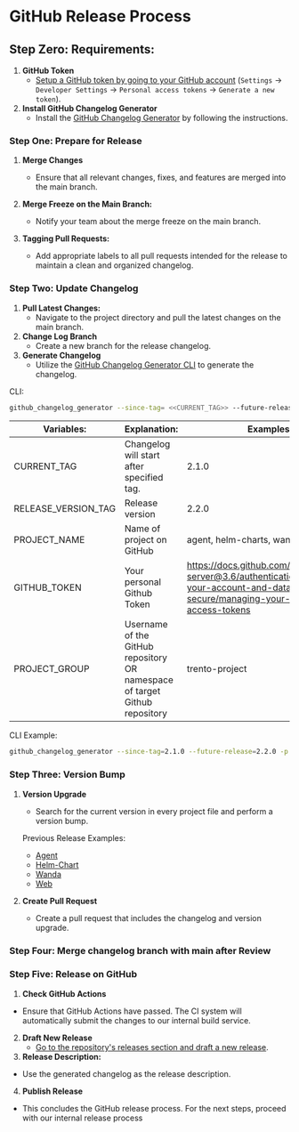 # GitHub Release Process

## Step Zero: Requirements:

1. **GitHub Token**
   - [Setup a GitHub token by going to your GitHub account](https://docs.github.com/en/enterprise-server@3.6/authentication/keeping-your-account-and-data-secure/managing-your-personal-access-tokens) (`Settings` -> `Developer Settings` -> `Personal access tokens` -> `Generate a new token`).
2. **Install GitHub Changelog Generator**
   - Install the [GitHub Changelog Generator](https://github.com/github-changelog-generator/github-changelog-generator) by following the instructions.

### Step One: Prepare for Release

1. **Merge Changes**

   - Ensure that all relevant changes, fixes, and features are merged into the main branch.

2. **Merge Freeze on the Main Branch:**

   - Notify your team about the merge freeze on the main branch.

3. **Tagging Pull Requests:**

   - Add appropriate labels to all pull requests intended for the release to maintain a clean and organized changelog.

### Step Two: Update Changelog

1. **Pull Latest Changes:**
   - Navigate to the project directory and pull the latest changes on the main branch.
2. **Change Log Branch**
   - Create a new branch for the release changelog.
3. **Generate Changelog**
   - Utilize the [GitHub Changelog Generator CLI](https://github.com/github-changelog-generator/github-changelog-generator) to generate the changelog.

CLI:

```bash
github_changelog_generator --since-tag= <<CURRENT_TAG>> --future-release= <<RELEASE_VERSION_TAG>> -t <<GITHUB_TOKEN>> -p <<PROJECT_NAME>> -u <<PROJECT_GROUP>> --base CHANGELOG.md
```

| Variables:          | Explanation:                                                               | Examples:                                                                                                                                 |
| ------------------- | -------------------------------------------------------------------------- | ----------------------------------------------------------------------------------------------------------------------------------------- |
| CURRENT_TAG         | Changelog will start after specified tag.                                  | 2.1.0                                                                                                                                     |
| RELEASE_VERSION_TAG | Release version                                                            | 2.2.0                                                                                                                                     |
| PROJECT_NAME        | Name of project on GitHub                                                  | agent, helm-charts, wanda or web                                                                                                          |
| GITHUB_TOKEN        | Your personal Github Token                                                 | https://docs.github.com/en/enterprise-server@3.6/authentication/keeping-your-account-and-data-secure/managing-your-personal-access-tokens |
| PROJECT_GROUP       | Username of the GitHub repository OR namespace of target Github repository | trento-project                                                                                                                            |

CLI Example:

```bash
github_changelog_generator --since-tag=2.1.0 --future-release=2.2.0 -p agent -t <<GITHUB_TOKEN>> -u trento-project --base CHANGELOG.md
```

### Step Three: Version Bump

1. **Version Upgrade**

   - Search for the current version in every project file and perform a version bump.

   Previous Release Examples:

   - [Agent](https://github.com/EMaksy/agent/commit/df9bce2692ee46d3faa548494ec7ba40a22d1873)
   - [Helm-Chart](https://github.com/trento-project/helm-charts/commit/1a1d638ee8409a3c5b91609b18ac901c7b7a9fe7)
   - [Wanda](https://github.com/trento-project/wanda/commit/57d4a64980f75c0e687d424fe5554feb9c0545d5)
   - [Web](https://github.com/trento-project/web/commit/05dca928b43c203a43839c40df9de419f4d9e1b4)

2. **Create Pull Request**

   - Create a pull request that includes the changelog and version upgrade.

### Step Four: Merge changelog branch with main after Review

### Step Five: Release on GitHub

1. **Check GitHub Actions**

- Ensure that GitHub Actions have passed. The CI system will automatically submit the changes to our internal build service.

2. **Draft New Release**
   - [Go to the repository's releases section and draft a new release](https://docs.github.com/en/repositories/releasing-projects-on-github/managing-releases-in-a-repository).
3. **Release Description:**

- Use the generated changelog as the release description.

4. **Publish Release**

- This concludes the GitHub release process. For the next steps, proceed with our internal release process

